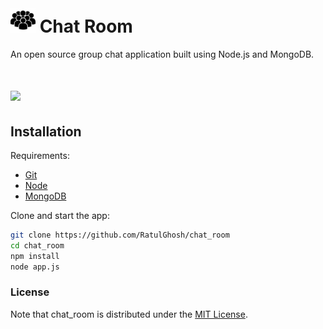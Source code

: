 # <img src="https://raw.githubusercontent.com/RatulGhosh/chat_room/master/images/icon.jpg" width="40" /> Chat Room

An open source group chat application built using  Node.js and MongoDB. 

# <img src="https://img.shields.io/badge/license-MIT-blue.svg?style=flat" width="80" />

## Installation

Requirements:

* [Git](http://git-scm.com/book/en/v2/Getting-Started-Installing-Git)
* [Node](nodejs.org)
* [MongoDB](https://www.mongodb.org)

Clone and start the app:

```sh
git clone https://github.com/RatulGhosh/chat_room
cd chat_room
npm install
node app.js
```


### License

Note that chat_room is distributed under the [MIT License](http://opensource.org/licenses/MIT).



